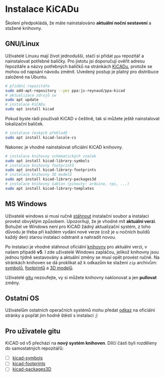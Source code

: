 # Instalace KiCADu
Školení předpokládá, že máte nainstalováno __aktuální noční sestavení__ a stažené knihovny.

## GNU/Linux
Uživatelé Linuxu mají život jednodušší, stačí si přidat `ppa` repozitář a nainstalovat potřebné balíčky. Pro jistotu jsi doporučuji ověřit adresu řepozitáře a názvy potřebných balíčků na stránkách [KiCADu](http://kicad-pcb.org/download/ubuntu/), protože se mohou od napsání návodu změnit. Uvedený postup je platný pro distribuce založené na Ubuntu.
```bash
# přidání repozitáře
sudo add-apt-repository --yes ppa:js-reynaud/ppa-kicad
# aktualizace zdrojů sw
sudo apt update
# instalace KiCADu
sudo apt install kicad
```

Pokud byste rádi používali KiCAD v češtině, tak si můžete ještě nainstalovat lokalizační balíček.
```bash
# instalace českých překladů
sudo apt install kicad-locale-cs
```

Nakonec je vhodné nainstalovat oficiální KiCAD knihovny.
```bash
# instalace knihovny schématických značek
sudo apt install kicad-library-symbols
# instalace knihovny footprintů
sudo apt install kicad-library-footprints
# instalace knihovny 3D modelů
sudo apt install kicad-library-packages3d
# instalace knihovny šablon (pinouty: arduino, rpi, ...)
sudo apt install kicad-library-templates
```

## MS Windows
Uživatelé windows si musí ručně [stáhnout](http://downloads.kicad-pcb.org/windows/nightly/) instalační soubor a instalaci provést obvyklým způsobem. Upozorňuji, že je vhodné mít __aktuální verzi__. Bohužel ve Windows není pro KiCAD žádný aktualizační systém, z toho důvodu je třeba při každém vydání nové verze (což je u nočních buildů každý den) starou instalaci odstranit a nahradit novou.

Po instalaci je vhodné stáhnout oficiální [knihovny](http://kicad-pcb.org/libraries/download/) pro aktuální verzi, v našem případě __v5__. I zde uživatelé Windows zapláčou, jelikož knihovny jsou jednou týdně sestavovány a aktuální změny se musí opět provést ručně. Na stránkách knihoven se dá proklikat až k odkazům ke stažení `zip` archivům: [symbolů](https://github.com/KiCad/kicad-symbols/archive/master.zip), [footprintů](https://github.com/KiCad/kicad-footprints/archive/master.zip) a [3D modelů](https://github.com/kicad/kicad-packages3d/archive/master.zip).

Uživatelé [gitu](https://git-scm.com/) nezoufejte, vy si můžete knihovny naklonovat a jen __pullovat__ změny.

## Ostatní OS
Uživatelům ostatních operačních systémů mohu předat [odkaz](http://kicad-pcb.org/) na oficiální stránky a popřát jim hodně štěstí s instalací ;)

## Pro uživatele gitu
KiCAD od v5 přechází na __nový systém knihoven__. Dílčí části byli rozděleny do samostatných repozitářů:
- [ ] [kicad-symbols](https://github.com/KiCad/kicad-symbols)
- [ ] [kicad-footprints](https://github.com/KiCad/kicad-footprints)
- [ ] [kicad-packages3D](https://github.com/KiCad/kicad-packages3D)

